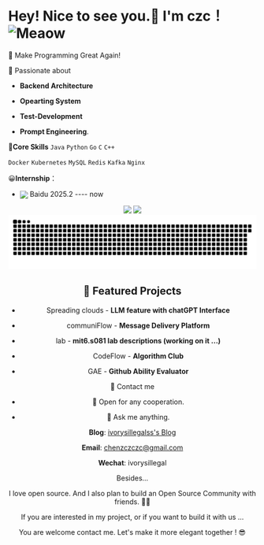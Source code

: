 # Hey! Nice to see you.👋 I'm czc！<img src="./img/cat.gif" alt="Meaow" width="50" /> 

🛫 Make Programming Great Again!

🔎 Passionate about

 - **Backend Architecture** 

 - **Opearting System**

 - **Test-Development**

 - **Prompt Engineering**.


🚀**Core Skills**
`Java` `Python` `Go` `C` `C++`

`Docker` `Kubernetes` `MySQL` `Redis` `Kafka` `Nginx`

😀**Internship**：

- <div align="left"><img align="center" src="https://github.com/user-attachments/assets/b5c9e2a2-1c5b-4204-ba30-26cb9c5fd990" height="20px"> Baidu 2025.2 ---- now</div> 

<div align="center">
    <img src="https://github-readme-stats-git-masterrstaa-rickstaa.vercel.app/api?username=ivorysillegalss&theme=tokyonight&show_icons=true" height="170px">
    <img src="https://github-readme-stats-git-masterrstaa-rickstaa.vercel.app/api/top-langs/?username=ivorysillegalss&layout=compact&theme=tokyonight" height="170px">
<div>

<picture>
  <source media="(prefers-color-scheme: dark)" srcset="https://raw.githubusercontent.com/ivorysillegalss/ivorysillegalss/output/github-contribution-grid-snake-dark.svg">
  <source media="(prefers-color-scheme: light)" srcset="https://raw.githubusercontent.com/ivorysillegalss/ivorysillegalss/output/github-contribution-grid-snake.svg">
  <img alt="github-snake" src="https://raw.githubusercontent.com/ivorysillegalss/ivorysillegalss/output/github-contribution-grid-snake.svg" />
</picture>

## 🔨 Featured Projects

- Spreading clouds - **LLM feature with chatGPT Interface**

- communiFlow - **Message Delivery Platform**

- lab - **mit6.s081 lab descriptions (working on it ...)**

- CodeFlow - **Algorithm Club**

- GAE - **Github Ability Evaluator**


🥳 Contact me

- 💼 Open for any cooperation.

- 💬 Ask me anything.

**Blog**: [ivorysillegalss's Blog](http://124.71.78.67/)

**Email**: chenzczczc@gmail.com

**Wechat**: ivorysillegal

Besides...

I love open source. And I also plan to build an Open Source Community with friends. ✌🏻
	
If you are interested in my project, or if you want to build it with us ...

You are welcome contact me. Let's make it more elegant together ! 😎